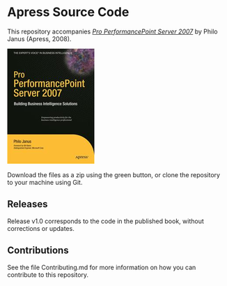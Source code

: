 # Apress Source Code

This repository accompanies [*Pro PerformancePoint Server 2007*](http://www.apress.com/9781590599617) by Philo Janus (Apress, 2008).

![Cover image](9781590599617.jpg)

Download the files as a zip using the green button, or clone the repository to your machine using Git.

## Releases

Release v1.0 corresponds to the code in the published book, without corrections or updates.

## Contributions

See the file Contributing.md for more information on how you can contribute to this repository.
